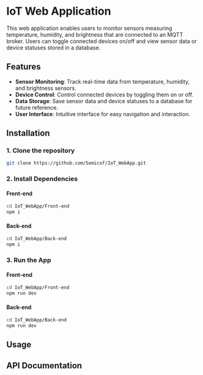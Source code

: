 # IoT Web Application

This web application enables users to monitor sensors measuring temperature, humidity, and brightness that are connected to an MQTT broker. Users can toggle connected devices on/off and view sensor data or device statuses stored in a database.

## Features

- **Sensor Monitoring**: Track real-time data from temperature, humidity, and brightness sensors.
- **Device Control**: Control connected devices by toggling them on or off.
- **Data Storage**: Save sensor data and device statuses to a database for future reference.
- **User Interface**: Intuitive interface for easy navigation and interaction. 

## Installation
### 1. Clone the repository
```bash
git clone https://github.com/Semicof/IoT_WebApp.git
```
### 2. Install Dependencies
#### Front-end
```bash
cd IoT_WebApp/Front-end
npm i
```
#### Back-end
```bash
cd IoT_WebApp/Back-end
npm i
```
### 3. Run the App

#### Front-end
```bash
cd IoT_WebApp/Front-end
npm run dev
```
#### Back-end
```bash
cd IoT_WebApp/Back-end
npm run dev
```
## Usage



## API Documentation



